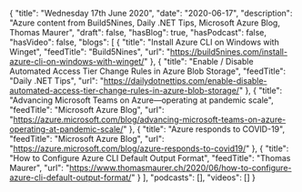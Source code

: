 {
  "title": "Wednesday 17th June 2020",
  "date": "2020-06-17",
  "description": "Azure content from Build5Nines, Daily .NET Tips, Microsoft Azure Blog, Thomas Maurer",
  "draft": false,
  "hasBlog": true,
  "hasPodcast": false,
  "hasVideo": false,
  "blogs": [
    {
      "title": "Install Azure CLI on Windows with Winget",
      "feedTitle": "Build5Nines",
      "url": "https://build5nines.com/install-azure-cli-on-windows-with-winget/"
    },
    {
      "title": "Enable / Disable Automated Access Tier Change Rules in Azure Blob Storage",
      "feedTitle": "Daily .NET Tips",
      "url": "https://dailydotnettips.com/enable-disable-automated-access-tier-change-rules-in-azure-blob-storage/"
    },
    {
      "title": "Advancing Microsoft Teams on Azure—operating at pandemic scale",
      "feedTitle": "Microsoft Azure Blog",
      "url": "https://azure.microsoft.com/blog/advancing-microsoft-teams-on-azure-operating-at-pandemic-scale/"
    },
    {
      "title": "Azure responds to COVID-19",
      "feedTitle": "Microsoft Azure Blog",
      "url": "https://azure.microsoft.com/blog/azure-responds-to-covid19/"
    },
    {
      "title": "How to Configure Azure CLI Default Output Format",
      "feedTitle": "Thomas Maurer",
      "url": "https://www.thomasmaurer.ch/2020/06/how-to-configure-azure-cli-default-output-format/"
    }
  ],
  "podcasts": [],
  "videos": []
}